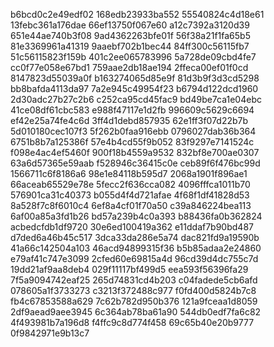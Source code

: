 b6bcd0c2e49edf02
168edb23933ba552
55540824c4d18e61
13febc361a176dae
66ef13750f067e60
a12c7392a3120d39
651e44ae740b3f08
9ad4362263bfe01f
56f38a21f1fa65b5
81e3369961a41319
9aaebf702b1bec44
84ff300c56115fb7
51c56115823f159b
401c2ee065783996
5a728de09cbd4fe7
cc0f77e058e67bd1
759aae2db18ae194
2ffeca00ef01f0cd
8147823d55039a0f
b163274065d85e9f
81d3b9f3d3cd5298
bb8bafda4113da97
7a2e945c49954f23
b6794d122dcd1960
2d30adc27b27c2b6
c252ca95cd45fac9
bd49be7ca1e04ebc
41ce08df61cbc583
e988f47117e1d2fb
996609c5629c6694
ef42e25a74fe4c6d
3ff4d1debd857935
62e1ff3f07d22b7b
5d010180cec107f3
5f262b0faa916ebb
0796027dab36b364
6751b8b7a125386f
57e4b4cd55f9b052
83f9297e7141524c
f098e4ac4ef5460f
900f18b4559a9532
832bf8e700ae0307
63a6d57365e59aab
f528946c36415c0e
ceb89f6f476bc99d
1566711c6f8186a6
98e1e84118b595d7
2068a1901f896ae1
66aceab65529e78e
5fecc2f636cca082
4096fffca1011b70
576901ca31c40373
b055d4f4d721afae
4f68f1df41828d53
8a528f7c8f6010c4
6ef8a4cf01f70a50
c39a846224bea113
6af00a85a3fd1b26
bd57a239b4c0a393
b88436fa0b362824
acbedcfdb1df9720
30e6ed100419a362
e11ddaf7b90bd487
d7ded6a46b45c517
3dca33da286e5a74
dac821fd9a19590b
41a66c142504a103
46acd94899315f36
b5b85adaa2e24860
e79af41c747e3099
2cfed60e69815a4d
96cd39d4dc755c7d
19dd21af9aa8deb4
029f11117bf499d5
eea593f56396fa29
7f5a9094742eaf25
265d74831cd4b203
c04fadede5cb6afd
078605a1f3733273
c3213f372488c977
f0fd400d5824b7c8
fb4c67853588a629
7c62b782d950b376
121a9fceaa1d8059
2df9aead9aee3945
6c364ab78ba61a90
544db0edf7fa6c82
4f493981b7a196d8
f4ffc9c8d774f458
69c65b40e20b9777
0f9842971e9b13c7
